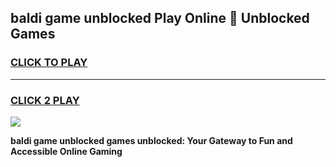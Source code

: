 
## baldi game unblocked Play Online 👋 Unblocked Games
<h3>
<a href="https://premium.freeplayer.one?title=baldi_game_unblocked&ref=19F">CLICK TO PLAY</a></h3>
<hr>

<h3>
<a href="https://premium.freeplayer.one?title=baldi_game_unblocked&ref=19F">CLICK 2 PLAY</a>
  
</h3>

<a href="https://premium.freeplayer.one?title=baldi_game_unblocked&ref=19F"><img src="https://clearcache.store/games.png"></a>


**baldi game unblocked games unblocked: Your Gateway to Fun and Accessible Online Gaming**
